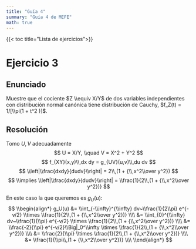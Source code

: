 ```yaml
---
title: "Guía 4"
summary: "Guía 4 de MEFE"
math: true
---
```


{{< toc title="Lista de ejercicios">}}


# Ejercicio 3

## Enunciado
Muestre que el cociente $Z \\equiv X/Y$ de dos variables independientes con distribución normal canónica tiene distribución de Cauchy, $f_Z(t) = 1/[\\pi(1 + t^2 )]$.

## Resolución
Tomo $U, V$ adecuadamente
$$
  U = X/Y, \\quad V = X^2 + Y^2
$$
$$
  f_{XY}(x,y)\\,dx dy = g_{UV}(u,v)\\,du dv
$$
$$
  \\left|\\frac{dxdy}{dudv}\\right| = 2\\,(1 + {\\,x^2\\over y^2}) 
$$
$$
  \\implies
  \\left|\\frac{dxdy}{dudv}\\right| = \\frac{1}{2\\,(1 + {\\,x^2\\over y^2})} 
$$

En este caso la que queremos es $g_U(u)$:
$$
\\begin{align*}
g_U(u)
&= \\int_{-\\infty}^{\\infty} dv~\\frac{1}{2\\pi} e^{-v/2} \\times \\frac{1}{2\\,(1 + {\\,x^2\\over y^2})} \\\\
&= \\int_{0}^{\\infty} dv~\\frac{1}{\\pi} e^{-v/2} \\times \\frac{1}{2\\,(1 + {\\,x^2\\over y^2})} \\\\
&= \\frac{-2}{\\pi} e^{-v/2}\\Big|_0^\\infty \\times \\frac{1}{2\\,(1 + {\\,x^2\\over y^2})} \\\\
&= \\frac{2}{\\pi}  \\times \\frac{1}{2\\,(1 + {\\,x^2\\over y^2})} \\\\
&= \\frac{1}{\\pi\\,(1 + {\\,x^2\\over y^2})} \\\\
\\end{align*}
$$


